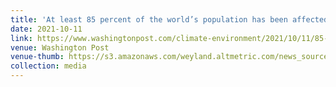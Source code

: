 ```yaml
---
title: 'At least 85 percent of the world’s population has been affected by human-induced climate change, new study shows'
date: 2021-10-11
link: https://www.washingtonpost.com/climate-environment/2021/10/11/85-percent-population-climate-impacts/
venue: Washington Post
venue-thumb: https://s3.amazonaws.com/weyland.altmetric.com/news_sources/logos/000/000/001/normal/washington_post.png?1369846885
collection: media
---
```


